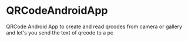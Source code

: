 # QRCodeAndroidApp
QRCode Android App to create and read qrcodes from camera or gallery and let's you send the text of qrcode to a pc 
